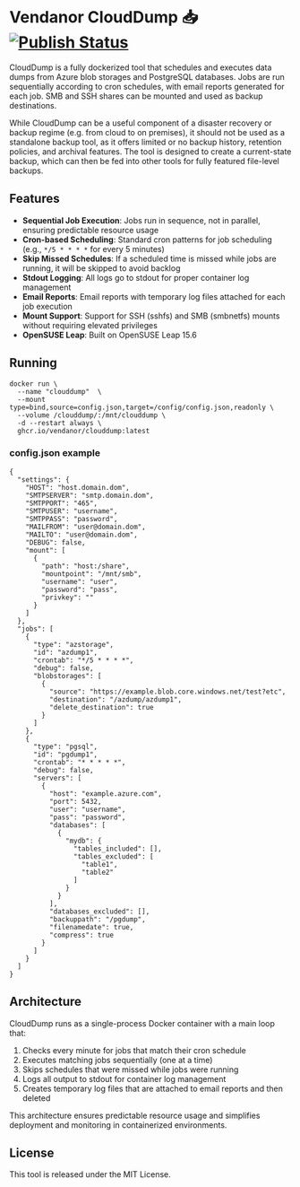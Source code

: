 # Vendanor CloudDump 📥 [![Publish Status](https://github.com/vendanor/CloudDump/workflows/Publish/badge.svg)](https://github.com/vendanor/CloudDump/actions)

CloudDump is a fully dockerized tool that schedules and executes data dumps from Azure blob storages and PostgreSQL databases. Jobs are run sequentially according to cron schedules, with email reports generated for each job. SMB and SSH shares can be mounted and used as backup destinations.

While CloudDump can be a useful component of a disaster recovery or backup regime (e.g. from cloud to on premises), it should not be used as a standalone backup tool, as it offers limited or no backup history, retention policies, and archival features. The tool is designed to create a current-state backup, which can then be fed into other tools for fully featured file-level backups.

## Features

- **Sequential Job Execution**: Jobs run in sequence, not in parallel, ensuring predictable resource usage
- **Cron-based Scheduling**: Standard cron patterns for job scheduling (e.g., `*/5 * * * *` for every 5 minutes)
- **Skip Missed Schedules**: If a scheduled time is missed while jobs are running, it will be skipped to avoid backlog
- **Stdout Logging**: All logs go to stdout for proper container log management
- **Email Reports**: Email reports with temporary log files attached for each job execution
- **Mount Support**: Support for SSH (sshfs) and SMB (smbnetfs) mounts without requiring elevated privileges
- **OpenSUSE Leap**: Built on OpenSUSE Leap 15.6

## Running

```docker 
docker run \
  --name "clouddump"  \
  --mount type=bind,source=config.json,target=/config/config.json,readonly \
  --volume /clouddump/:/mnt/clouddump \
  -d --restart always \
  ghcr.io/vendanor/clouddump:latest
```


### config.json example

    {
      "settings": {
        "HOST": "host.domain.dom",
        "SMTPSERVER": "smtp.domain.dom",
        "SMTPPORT": "465",
        "SMTPUSER": "username",
        "SMTPPASS": "password",
        "MAILFROM": "user@domain.dom",
        "MAILTO": "user@domain.dom",
        "DEBUG": false,
        "mount": [
          {
            "path": "host:/share",
            "mountpoint": "/mnt/smb",
            "username": "user",
            "password": "pass",
            "privkey": ""
          }
        ]
      },
      "jobs": [
        {
          "type": "azstorage",
          "id": "azdump1",
          "crontab": "*/5 * * * *",
          "debug": false,
          "blobstorages": [
            {
              "source": "https://example.blob.core.windows.net/test?etc",
              "destination": "/azdump/azdump1",
              "delete_destination": true
            }
          ]
        },
        {
          "type": "pgsql",
          "id": "pgdump1",
          "crontab": "* * * * *",
          "debug": false,
          "servers": [
            {
              "host": "example.azure.com",
              "port": 5432,
              "user": "username",
              "pass": "password",
              "databases": [
                {
                  "mydb": {
                    "tables_included": [],
                    "tables_excluded": [
                      "table1",
                      "table2"
                    ]
                  }
                }
              ],
              "databases_excluded": [],
              "backuppath": "/pgdump",
              "filenamedate": true,
              "compress": true
            }
          ]
        }
      ]
    }
       
## Architecture

CloudDump runs as a single-process Docker container with a main loop that:

1. Checks every minute for jobs that match their cron schedule
2. Executes matching jobs sequentially (one at a time)
3. Skips schedules that were missed while jobs were running
4. Logs all output to stdout for container log management
5. Creates temporary log files that are attached to email reports and then deleted

This architecture ensures predictable resource usage and simplifies deployment and monitoring in containerized environments.

## License

This tool is released under the MIT License.
